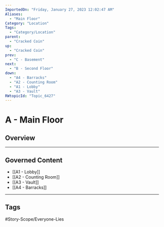 ```yaml
---
ImportedOn: "Friday, January 27, 2023 12:02:47 AM"
Aliases:
  - "Main Floor"
Category: "Location"
Tags:
  - "Category/Location"
parent:
  - "Cracked Coin"
up:
  - "Cracked Coin"
prev:
  - "C - Basement"
next:
  - "B - Second Floor"
down:
  - "A4 - Barracks"
  - "A2 - Counting Room"
  - "A1 - Lobby"
  - "A3 - Vault"
RWtopicId: "Topic_6427"
---
```

# A - Main Floor
## Overview
---
## Governed Content
- [[A1 - Lobby]]
- [[A2 - Counting Room]]
- [[A3 - Vault]]
- [[A4 - Barracks]]


---
## Tags
#Story-Scope/Everyone-Lies

